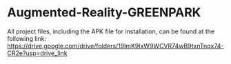 # Augmented-Reality-GREENPARK

All project files, including the APK file for installation, can be found at the following link: https://drive.google.com/drive/folders/19lmK9IxW9WCVR74wB9txnTnqx74-CR2e?usp=drive_link
